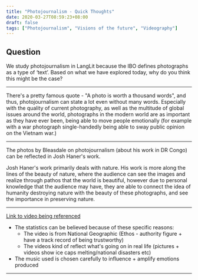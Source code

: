 ```yaml
---
title: "Photojournalism - Quick Thoughts"
date: 2020-03-27T08:59:23+08:00
draft: false
tags: ["Photojournalism", "Visions of the future", "Videography"]
---
```


## Question 

We study photojournalism in LangLit because the IBO defines photographs as a type of ‘text’. Based on what we have explored today, why do you think this might be the case?

---

There's a pretty famous quote - "A photo is worth a thousand words", and thus, photojournalism can state a lot even without many words. Especially with the quality of current photography, as well as the multitude of global issues around the world, photographs in the modern world are as important as they have ever been, being able to move people emotionally (for example with a war photograph single-handedly being able to sway public opinion on the Vietnam war.)

---

The photos by Bleasdale on photojournalism (about his work in DR Congo) can be reflected in Josh Haner's work.

Josh Haner's work primarily deals with nature. His work is more along the lines of the beauty of nature, where the audience can see the images and realize through pathos that the world is beautiful, however due to personal knowledge that the audience may have, they are able to connect the idea of humanity destroying nature with the beauty of these photographs, and see the importance in preserving nature.

---

[Link to video being referenced](https://www.youtube.com/watch?v=G4H1N_yXBiA)

- The statistics can be believed because of these specific reasons:
  - The video is from National Geographic (Ethos - authority figure + have a track record of being trustworthy)
  - The videos kind of reflect what's going on in real life (pictures + videos show ice caps melting/national disasters etc)
- The music used is chosen carefully to influence + amplify emotions produced

---